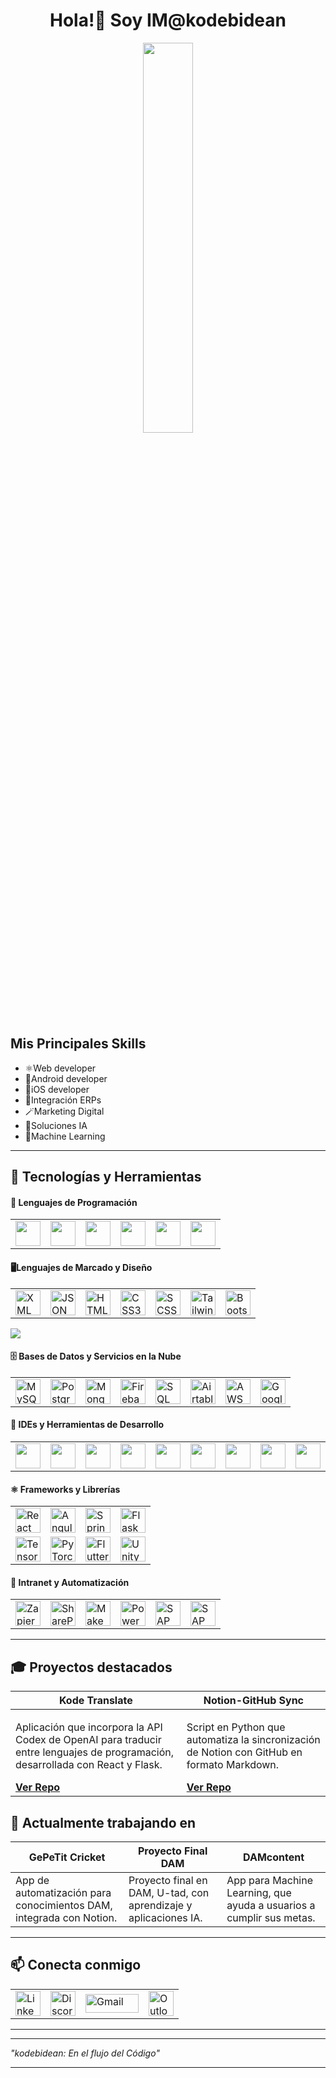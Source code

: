 
<div align="center">
  <h1>Hola!👋 Soy IM@kodebidean</h1>
</div>

<p align="center">
  <img src="welcome.gif" width="40%"/>
</p>

<h2>Mis Principales Skills</h2>  
<ul>
  <li>⚛️Web developer</li>
  <li>📱Android developer</li>
  <li>🍏iOS developer</li>
  <li>🏢Integración ERPs</li>
  <li>🪄Marketing Digital</li>
  <li>🧠Soluciones IA</li>
  <li>🤖Machine Learning</li>
</ul>
<hr>
<h2>🚀 Tecnologías y Herramientas</h2>
<table>
  <tbody>
    <tr>
      <h4>🦜 Lenguajes de Programación</h4>
      <td><img src="https://cdn.jsdelivr.net/gh/devicons/devicon/icons/java/java-original.svg" width="40" height="40"/></td>
      <td><img src="https://cdn.jsdelivr.net/gh/devicons/devicon/icons/kotlin/kotlin-original.svg" width="40" height="40"/></td>
      <td><img src="https://cdn.jsdelivr.net/gh/devicons/devicon/icons/python/python-original.svg" width="40" height="40"/></td>
      <td><img src="https://cdn.jsdelivr.net/gh/devicons/devicon/icons/javascript/javascript-original.svg" width="40" height="40"/></td>
      <td><img src="https://cdn.jsdelivr.net/gh/devicons/devicon/icons/swift/swift-original.svg" width="40" height="40"/></td>
      <td><img src="https://cdn.jsdelivr.net/gh/devicons/devicon/icons/cplusplus/cplusplus-original.svg" width="40" height="40"/></td>
    </tr>
  </tbody>
</table>
<table>
  <tbody>
    <tr>
      <h4>🖥️Lenguajes de Marcado y Diseño</h4>
      <td><img src="https://github.com/user-attachments/assets/24240a38-9f22-4591-a1be-c741860e3daf" width="40" height="40" alt="XML"/></td>
      <td><img src="https://github.com/user-attachments/assets/5d2a7443-16b0-4282-b7b8-5d8307f3061a" width="40" height="40" alt="JSON"/></td>
      <td><img src="https://cdn.jsdelivr.net/gh/devicons/devicon/icons/html5/html5-original.svg" width="40" height="40" alt="HTML5"/></td>
      <td><img src="https://cdn.jsdelivr.net/gh/devicons/devicon/icons/css3/css3-original.svg" width="40" height="40" alt="CSS3"/></td>
      <td><img src="https://github.com/user-attachments/assets/c39ba505-4a60-47af-8c96-757b1e6b1f58" width="40" height="40" alt="SCSS"/></td>
      <td><img src="https://github.com/user-attachments/assets/938f2ef9-d3d0-4754-afa1-77557aff3545" width="40" height="40" alt="Tailwind CSS"/></td>
      <td><img src="https://cdn.jsdelivr.net/gh/devicons/devicon/icons/bootstrap/bootstrap-original.svg" width="40" height="40" alt="Bootstrap"/></td>
    </tr>
  </tbody>
</table>
<div>
  <img src="https://github-readme-stats.vercel.app/api/top-langs/?username=kodebidean&layout=compact&theme=dark&langs_count=8&card_width=500" />
</div>
<table>
  <tbody>
    <h4>🗄️ Bases de Datos y Servicios en la Nube</h4>
    <td><img src="https://cdn.jsdelivr.net/gh/devicons/devicon/icons/mysql/mysql-original.svg" width="40" height="40" alt="MySQL"/></td>
    <td><img src="https://cdn.jsdelivr.net/gh/devicons/devicon/icons/postgresql/postgresql-original.svg" width="40" height="40" alt="PostgreSQL"/></td>
    <td><img src="https://cdn.jsdelivr.net/gh/devicons/devicon/icons/mongodb/mongodb-original.svg" width="40" height="40" alt="MongoDB"/></td>
    <td><img src="https://cdn.jsdelivr.net/gh/devicons/devicon/icons/firebase/firebase-plain.svg" width="40" height="40" alt="Firebase"/></td>
    <td><img src="https://cdn.jsdelivr.net/gh/devicons/devicon/icons/microsoftsqlserver/microsoftsqlserver-plain.svg" width="40" height="40" alt="SQL Server"/></td>
    <td><img src="https://www.vectorlogo.zone/logos/airtable/airtable-icon.svg" width="40" height="40" alt="Airtable"/></td>
    <td><img src="https://upload.wikimedia.org/wikipedia/commons/9/93/Amazon_Web_Services_Logo.svg" width="40" height="40" alt="AWS"/></td>
    <td><img src="https://github.com/user-attachments/assets/45f31bd8-d0cd-42ee-b23f-c6ddb644756b" width="40" height="40" alt="Google Cloud"/></td>
  </tbody>
</table>
<table>
  <tbody>
    <tr>
      <h4>🔧 IDEs y Herramientas de Desarrollo</h4>
      <td><img src="https://cdn.jsdelivr.net/gh/devicons/devicon/icons/intellij/intellij-original.svg" width="40" height="40"/></td>
      <td><img src="https://cdn.jsdelivr.net/gh/devicons/devicon/icons/androidstudio/androidstudio-original.svg" width="40" height="40"/></td>
      <td><img src="https://cdn.jsdelivr.net/gh/devicons/devicon/icons/xcode/xcode-original.svg" width="40" height="40"/></td>
      <td><img src="https://cdn.jsdelivr.net/gh/devicons/devicon/icons/vscode/vscode-original.svg" width="40" height="40"/></td>
      <td><img src="https://cdn.jsdelivr.net/gh/devicons/devicon/icons/unity/unity-original.svg" width="40" height="40"/></td>
      <td><img src="https://cdn.jsdelivr.net/gh/devicons/devicon/icons/bash/bash-original.svg" width="40" height="40"/></td>
      <td><img src="https://cdn.jsdelivr.net/gh/devicons/devicon/icons/docker/docker-original.svg" width="40" height="40"/></td>
      <td><img src="https://cdn.jsdelivr.net/gh/devicons/devicon/icons/nodejs/nodejs-original.svg" width="40" height="40"/></td>
      <td><img src="https://cdn.jsdelivr.net/gh/devicons/devicon/icons/git/git-original.svg" width="40" height="40"/></td>
      <td><img src="https://cdn.jsdelivr.net/gh/devicons/devicon/icons/github/github-original.svg" width="40" height="40"/></td>
    </tr>
  </tbody>
</table>
<table>
  <tbody>
    <h4>⚛️ Frameworks y Librerías</h4>
    <tr><td><img src="https://cdn.jsdelivr.net/gh/devicons/devicon/icons/react/react-original.svg" width="40" height="40" alt="React"/></td>
    <td><img src="https://cdn.jsdelivr.net/gh/devicons/devicon/icons/angularjs/angularjs-original.svg" width="40" height="40" alt="Angular"/></td>
    <td><img src="https://cdn.jsdelivr.net/gh/devicons/devicon/icons/spring/spring-original.svg" width="40" height="40" alt="Spring"/></td>
    <td><img src="https://cdn.jsdelivr.net/gh/devicons/devicon/icons/flask/flask-original.svg" width="40" height="40" alt="Flask"/></td></tr>
    <tr><td><img src="https://cdn.jsdelivr.net/gh/devicons/devicon/icons/tensorflow/tensorflow-original.svg" width="40" height="40" alt="TensorFlow"/></td>
    <td><img src="https://cdn.jsdelivr.net/gh/devicons/devicon/icons/pytorch/pytorch-original.svg" width="40" height="40" alt="PyTorch"/></td>
    <td><img src="https://cdn.jsdelivr.net/gh/devicons/devicon/icons/flutter/flutter-original.svg" width="40" height="40" alt="Flutter"/></td>
    <td><img src="https://cdn.jsdelivr.net/gh/devicons/devicon/icons/unity/unity-original.svg" width="40" height="40" alt="Unity"/></td></tr>
  </tbody>
</table>

<table>
  <tbody>
    <tr>
      <h4>🔗 Intranet y Automatización</h4>
      <td><img src="https://github.com/user-attachments/assets/b26d0e17-9b93-42d9-b847-dc5c7f03b410" width="40" height="40" alt="Zapier"/></td>
      <td><img src="https://github.com/user-attachments/assets/34d79060-cf55-455d-8a98-a9f33aced246" width="40" height="40" alt="SharePoint"/></td>
      <td><img src="https://digitalagilitygroup.com/wp-content/uploads/2023/03/Make-Formerly-Integromat-1024x724-1.png" width="40" height="40" alt="Make"/></td>
      <td><img src="https://cdn-icons-png.flaticon.com/512/732/732221.png" width="40" height="40" alt="Power Platform"/></td>
      <td><img src="https://github.com/user-attachments/assets/3d9b9084-9417-474f-896f-3eb3a783b9a3" width="40" height="40" alt="SAP"/></td>
      <td><img src="https://cdn4.iconfinder.com/data/icons/logos-3/640/odoo_logo_rgb-512.png" width="40" height="40" alt="SAP"/></td>
    </tr>
  </tbody>
</table>
<hr>
<h2>🎓 Proyectos destacados</h2>
<table>
  <thead>
    <th><b>Kode Translate</b></th>
    <th><b>Notion-GitHub Sync</b></th>
  </thead>
  <tbody>
    <tr>
      <td>
        <p>Aplicación que incorpora la API Codex de OpenAI para traducir entre lenguajes de programación, desarrollada con React y Flask.</p>
        <a href="https://github.com/kodebidean/kode-translate"><b>Ver Repo</b></a>
      </td>
      <td>
        <p>Script en Python que automatiza la sincronización de Notion con GitHub en formato Markdown.</p>
        <a href="https://github.com/kodebidean/notion-to-github-sync"><b>Ver Repo</b></a>
      </td>
    </tr>
  </tbody>
</table>

<h2>🌱 Actualmente trabajando en</h2>
<table>
  <thead>
    <tr>
      <th>GePeTit Cricket</th>
      <th>Proyecto Final DAM</th>
      <th>DAMcontent</th>
    </tr>
  </thead>
  <tbody>
    <tr>
      <td>App de automatización para conocimientos DAM, integrada con Notion.</td>
      <td>Proyecto final en DAM, U-tad, con aprendizaje y aplicaciones IA.</td>
      <td>App para Machine Learning, que ayuda a usuarios a cumplir sus metas.</td>
    </tr>
  </tbody>
</table>
<hr>
<h2>📫 Conecta conmigo</h2> 
<table>
  <tbody>
    <tr>
      <td>
        <a href="https://www.linkedin.com/in/imanol-mugueta-unsain-b18ba92b3/">
          <img src="https://cdn.jsdelivr.net/gh/devicons/devicon/icons/linkedin/linkedin-original.svg" width="40" height="40" alt="LinkedIn"/>
        </a>
      </td>
      <td>
        <a href="https://discord.com/users/tu-discord-id">
          <img src="https://discord.com/assets/2c21aeda16de354ba5334551a883b481.png" width="40" height="40" alt="Discord"/>
        </a>
      </td>
      <td>
        <a href="mailto:kodigolekua@gmail.com">
          <img src="https://ssl.gstatic.com/ui/v1/icons/mail/rfr/logo_gmail_lockup_default_1x_r2.png" width="85" height="30" alt="Gmail"/>
        </a>
      </td>
      <td>
        <a href="mailto:kodeleku@outlook.com">
          <img src="https://cdn.icon-icons.com/icons2/3053/PNG/512/microsoft_outlook_macos_bigsur_icon_189971.png" width="40" height="40" alt="Outlook"/>
        </a>
      </td>
    </tr>
  </tbody>
</table>
<hr>  

---

<em>"kodebidean: En el flujo del Código"</em>

---


